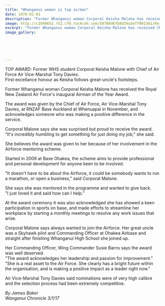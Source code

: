 ```yaml
---
title: "Whanganui woman is top airman"
date: 1970-01-01
description: "Former Whanganui woman Corporal Keisha Malone has received the Royal New Zealand Air Force's inaugural Airman of the Year Award, Wanganui Chronicle article on 3/1/17..."
image: http://c1940652.r52.cf0.rackcdn.com/58708d6fb8d39a3eff001581/Keisha-Malone-Royal-NZ-Air-force-Jan-2017.jpg
excerpt: "Former Whanganui woman Corporal Keisha Malone has received the Royal New Zealand Air Force's inaugural Airman of the Year Award."
image_gallery:
    
    
    
    
    
---
```


<p><span>TOP AWARD: Former WHS student Corporal Keisha Malone with Chief of Air Force Air Vice-Marshal Tony Davies.<br />First excellance honour as Keisha follows great-uncle's footsteps.&nbsp;</span></p>
<p>Former Whanganui woman Corporal Keisha Malone has received the Royal New Zealand Air Force's inaugural Airman of the Year Award.</p>
<p>The award was given by the Chief of Air Force, Air Vice-Marshal Tony Davies, at RNZAF Base Auckland at Whenuapai in November, and acknowledges someone who was making a positive difference in the service.</p>
<p>Corporal Malone says she was surprised but proud to receive the award.&nbsp;<br />"It's incredibly humbling to get something for just doing my job," she said.</p>
<p>She believes the award was given to her because of her involvement in the Airforce mentoring scheme.</p>
<p>Started in 2009 at Base Ohakea, the scheme aims to provide professional and personal development for anyone keen to be involved.</p>
<p>"It doesn't have to be about the Airforce, it could be somebody wants to run a marathon, or open a business," said Corporal Malone.</p>
<p>She says she was mentored in the programme and wanted to give back.<br />"I just loved it and said how can I help."</p>
<p>At the award ceremony it was also acknowledged she has showed a keen participation in sports on base, and made efforts to streamline her workplace by starting a monthly meetings to resolve any work issues that arise.</p>
<p>Corporal Malone says always wanted to join the Airforce. Her great uncle was a Skyhawk pilot and Commanding Officer at Ohakea Airbase and straight after finishing Whanganui High School she joined up.</p>
<p>Her Commanding Officer, Wing Commander Susie Barns says the award was well deserved.<br />"The award acknowledges her leadership and passion for improvement."<br />"She is a real asset to the Air Force. She clearly has a bright future within the organisation, and is making a positive impact as a leader right now."</p>
<p>Air Vice-Marshal Tony Davies said nominations were of very high calibre and the selection process had been extremely competitive.</p>
<div class="detailsLarge articleEmailLink">
<p class="writtenBy"><em>By James Baker</em><br /><em>Wanganui Chronicle 3/1/17</em></p>
</div>

